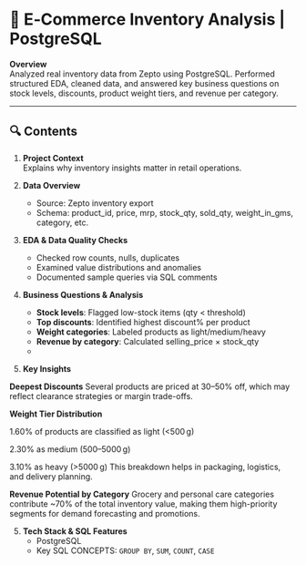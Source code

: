 # 🧩 E‑Commerce Inventory Analysis | PostgreSQL

**Overview**  
Analyzed real inventory data from Zepto using PostgreSQL. Performed structured EDA, cleaned data, and answered key business questions on stock levels, discounts, product weight tiers, and revenue per category.

---

## 🔍 Contents

1. **Project Context**  
   Explains why inventory insights matter in retail operations.

2. **Data Overview**  
   - Source: Zepto inventory export  
   - Schema: product_id, price, mrp, stock_qty, sold_qty, weight_in_gms, category, etc.

3. **EDA & Data Quality Checks**  
   - Checked row counts, nulls, duplicates  
   - Examined value distributions and anomalies  
   - Documented sample queries via SQL comments

4. **Business Questions & Analysis**  
   - **Stock levels**: Flagged low-stock items (qty < threshold)  
   - **Top discounts**: Identified highest discount% per product  
   - **Weight categories**: Labeled products as light/medium/heavy  
   - **Revenue by category**: Calculated selling_price × stock_qty
   - 
5. **Key Insights**

**Deepest Discounts**
Several products are priced at 30–50% off, which may reflect clearance strategies or margin trade-offs.

**Weight Tier Distribution**

1.60% of products are classified as light (<500 g)

2.30% as medium (500–5000 g)

3.10% as heavy (>5000 g)
This breakdown helps in packaging, logistics, and delivery planning.

**Revenue Potential by Category**
Grocery and personal care categories contribute ~70% of the total inventory value, making them high-priority segments for demand forecasting and promotions.



5. **Tech Stack & SQL Features**  
   - PostgreSQL  
   - Key SQL CONCEPTS: `GROUP BY`, `SUM`, `COUNT`, `CASE`

